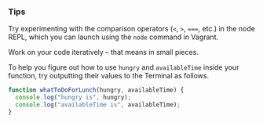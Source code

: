 ### Tips

Try experimenting with the comparison operators (`<`, `>`, `===`, etc.) in the node REPL, which you can launch using the `node` command in Vagrant.

Work on your code iteratively – that means in small pieces. 

To help you figure out how to use `hungry` and `availableTime` inside your function, try outputting their values to the Terminal as follows.
```js
function whatToDoForLunch(hungry, availableTime) {
  console.log("hungry is", hungry);
  console.log("availableTime is", availableTime);
}
```